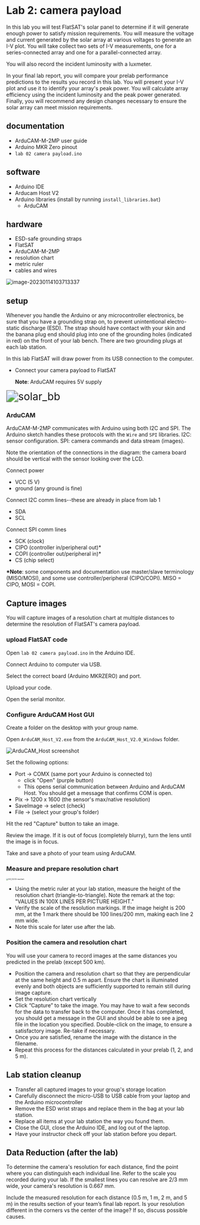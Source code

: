 # Lab 2: camera payload

In this lab you will test FlatSAT's solar panel to determine if it will generate enough power to satisfy mission requirements. You will measure the voltage and current generated by the solar array at various voltages to generate an I-V plot. You will take collect two sets of I-V measurements, one for a series-connected array and one for a parallel-connected array. 

You will also record the incident luminosity with a luxmeter. 

In your final lab report, you will compare your prelab performance predictions to the results you record in this lab. You will present your I-V plot and use it to identify your array's peak power. You will calculate array efficiency using the incident luminosity and the peak power generated. Finally, you will recommend any design changes necessary to ensure the
solar array can meet mission requirements.

## documentation

- ArduCAM-M-2MP user guide
- Arduino MKR Zero pinout
- `lab 02 camera payload.ino`

## software

- Arduino IDE
- Arducam Host V2
- Arduino libraries (install by running `install_libraries.bat`)
  - ArduCAM

## hardware

* ESD-safe grounding straps
* FlatSAT
* ArduCAM-M-2MP
* resolution chart
* metric ruler
* cables and wires



![image-20230114103713337](C:\Users\jordan\AppData\Roaming\Typora\typora-user-images\image-20230114103713337.png)



## setup

Whenever you handle the Arduino or any microcontroller electronics, be sure that you have a grounding strap on, to prevent unintentional electro-static discharge (ESD). The strap should have contact with your skin and the banana plug end should plug into one of the grounding holes (indicated in red) on the front of your lab bench. There are two grounding plugs at each lab station.

In this lab FlatSAT will draw power from its USB connection to the computer. 

- Connect your camera payload to FlatSAT

  **Note**: ArduCAM requires 5V supply



<img src="sources\camera_bb.svg" alt="solar_bb" style="zoom:200%;" />

### ArduCAM

ArduCAM-M-2MP communicates with Arduino using both I2C and SPI. The Arduino sketch handles these protocols with the `Wire` and `SPI` libraries. I2C: sensor configuration. SPI: camera commands and data stream (images). 

Note the orientation of the connections in the diagram: the camera board should be vertical with the sensor looking over the LCD. 

Connect power

- VCC (5 V)
- ground (any ground is fine)

Connect I2C comm lines--these are already in place from lab 1

- SDA
- SCL

Connect SPI comm lines

- SCK (clock)
- CIPO (controller in/peripheral out)*
- COPI (controller out/peripheral in)*
- CS (chip select)

**\*Note**: some components and documentation use master/slave terminology (MISO/MOSI), and some use controller/peripheral (CIPO/COPI). MISO = CIPO, MOSI = COPI. 



## Capture images

You will capture images of a resolution chart at multiple distances to determine the resolution of FlatSAT's camera payload. 

### upload FlatSAT code

Open `lab 02 camera payload.ino` in the Arduino IDE. 

Connect Arduino to computer via USB. 

Select the correct board (Arduino MKRZERO) and port. 

Upload your code. 

Open the serial monitor. 

### Configure ArduCAM Host GUI

Create a folder on the desktop with your group name. 

Open `ArduCAM_Host_V2.exe` from the `ArduCAM_Host_V2.0_Windows` folder. 

<img src="sources\ArduCAM_Host screenshot.png" alt="ArduCAM_Host screenshot" style="zoom:100%;" />

Set the following options:

- Port -> COMX (same port your Arduino is connected to)
  - click "Open" (purple button)
  - This opens serial communication between Arduino and ArduCAM Host. You should get a message that confirms COM is open.
- Pix -> 1200 x 1600 (the sensor's max/native resolution)
- SaveImage -> select (check)
- File -> (select your group's folder)

Hit the red "Capture" button to take an image. 

Review the image. If it is out of focus (completely blurry), turn the lens until the image is in focus. 

Take and save a photo of your team using ArduCAM. 

### Measure and prepare resolution chart

<img src="sources\ISO_12233-reschart.svg" alt="ISO_12233-reschart" style="zoom: 33%;" />

- Using the metric ruler at your lab station, measure the height of the resolution chart (triangle-to-triangle). Note the remark at the top: "VALUES IN 100X LINES PER PICTURE HEIGHT."
- Verify the scale of the resolution markings. If the image height is 200 mm, at the 1 mark there should be 100 lines/200 mm, making each line 2 mm wide. 
- Note this scale for later use after the lab. 

### Position the camera and resolution chart

You will use your camera to record images at the same distances you predicted in the prelab (except 500 km). 

- Position the camera and resolution chart so that they are perpendicular at the same height and 0.5 m apart. Ensure the chart is illuminated evenly and both objects are sufficiently supported to remain still during image capture. 
- Set the resolution chart vertically
- Click “Capture” to take the image. You may have to wait a few seconds for the data to transfer back to the computer. Once it has completed, you should get a message in the GUI and should be able to see a jpeg file in the location you specified. Double-click on the image, to ensure a satisfactory image. Re-take if necessary. 
- Once you are satisfied, rename the image with the distance in the filename. 
- Repeat this process for the distances calculated in your prelab (1, 2, and 5 m).

## Lab station cleanup

- Transfer all captured images to your group's storage location
- Carefully disconnect the micro-USB to USB cable from your laptop and the Arduino microcontroller
- Remove the ESD wrist straps and replace them in the bag at your lab station.
- Replace all items at your lab station the way you found them. 
- Close the GUI, close the Arduino IDE, and log out of the laptop.
- Have your instructor check off your lab station before you depart.

## Data Reduction (after the lab)

To determine the camera's resolution for each distance, find the point where you can distinguish each individual line. Refer to the scale you recorded during your lab. If the smallest lines you can resolve are 2/3 mm wide, your camera's resolution is 0.667 mm. 

Include the measured resolution for each distance (0.5 m, 1 m, 2 m, and 5 m) in the results section of your team’s final lab report. Is your resolution different in the corners vs the center of the image? If so, discuss possible causes. 

